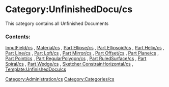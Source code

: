 # Category:UnfinishedDocu/cs
This category contains all Unfinished Documents

### Contents:

[InputField/cs](InputField/cs.md) , [Material/cs](Material/cs.md) , [Part Ellipse/cs](Part_Ellipse/cs.md) , [Part Ellipsoid/cs](Part_Ellipsoid/cs.md) , [Part Helix/cs](Part_Helix/cs.md) , [Part Line/cs](Part_Line/cs.md) , [Part Loft/cs](Part_Loft/cs.md) , [Part Mirror/cs](Part_Mirror/cs.md) , [Part Offset/cs](Part_Offset/cs.md) , [Part Plane/cs](Part_Plane/cs.md) , [Part Point/cs](Part_Point/cs.md) , [Part RegularPolygon/cs](Part_RegularPolygon/cs.md) , [Part RuledSurface/cs](Part_RuledSurface/cs.md) , [Part Spiral/cs](Part_Spiral/cs.md) , [Part Wedge/cs](Part_Wedge/cs.md) , [Sketcher ConstrainHorizontal/cs](Sketcher_ConstrainHorizontal/cs.md) , [Template:UnfinishedDocu/cs](Template:UnfinishedDocu/cs.md)

[Category:Administration/cs](Category:Administration/cs.md) [Category:Categories/cs](Category:Categories/cs.md)
